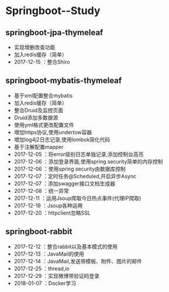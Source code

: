 # Springboot--Study
## springboot-jpa-thymeleaf
   * 实现增删改查功能
   * 加入redis缓存（简单）
   * 2017-12-15 ：整合Shiro
   
## springboot-mybatis-thymeleaf
   * 基于xml配置整合mybatis
   * 加入redis缓存（简单）
   * 整合Druid及监控页面
   * Druid添加多数据源
   * 使用yml格式更改配置文件
   * 增加https协议,使用undertow容器
   * 增加log4j2日志记录,使用lombok简化代码
   * 基于注解配置mapper
   * 2017-12-05 ：将error级别日志单独记录,添加控制台高亮
   * 2017-12-06 ：添加登录界面,使用spring security简单的内存控制
   * 2017-12-06 ：使用spring security由数据库控制
   * 2017-12-07 ：定时任务@Scheduled,开启异步Async
   * 2017-12-07 ：添加swagger接口文档生成器
   * 2017-12-08 ：统一异常
   * 2017-12-11 ：运用Jsoup爬取今日热点事件(代理IP爬取)
   * 2017-12-19 ：Jsoup各种运用
   * 2017-12-20 ：httpclient忽略SSL
   
   
## springboot-rabbit
   * 2017-12-12 ：整合rabbit以及基本模式的使用
   * 2017-12-13 ：JavaMail的使用
   * 2017-12-14 ：JavaMail,发送带模板、附件、图片的邮件
   * 2017-12-25 ：thread,io
   * 2017-12-29 ：实现微博带验证码登录
   * 2018-01-07 ：Docker学习
   
